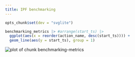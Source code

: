 ```yaml
---
title: IPF benchmarking
---
```



```r
opts_chunk$set(dev = "svglite")
```


```r
benchmarking_metrics |> #arrange(start_ts) |>
  ggplot(aes(x = reorder(action_name, desc(start_ts)))) +
  geom_line(aes(y = start_ts), group = 1)
```

![plot of chunk benchmarking-metrics](figure/benchmarking-metrics-1.svg)
